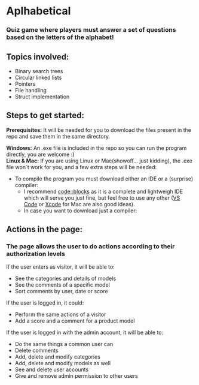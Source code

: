 # Aplhabetical
### Quiz game where players must answer a set of questions based on the letters of the alphabet!

## Topics involved:
- Binary search trees
- Circular linked lists
- Pointers
- File handling
- Struct implementation

## Steps to get started:
**Prerequisites:** It will be needed for you to download the files present in the repo and save them in the same directory.

**Windows:** An .exe file is included in the repo so you can run the program directly, you are welcome :)  
**Linux & Mac:** If you are using Linux or Mac(showoff... just kidding), the .exe file won´t work for you, and a few extra steps will be needed:
- To compile the program you must download either an IDE or a (surprise) compiler:
  - I recommend [code::blocks](https://www.codeblocks.org/) as it is a complete and lightweigh IDE which will serve you just fine, but feel free to use any other ([VS Code](https://code.visualstudio.com/) or [Xcode](https://developer.apple.com/xcode/) for Mac are also good ideas).
  - In case you want to download just a compiler:

## Actions in the page:
### The page allows the user to do actions according to their authorization levels

If the user enters as visitor, it will be able to:
- See the categories and details of models
- See the comments of a specific model
- Sort comments by user, date or score

If the user is logged in, it could:
- Perform the same actions of a visitor
- Add a score and a comment for a product model

If the user is logged in with the admin account, it will be able to:
- Do the same things a common user can
- Delete comments
- Add, delete and modify categories
- Add, delete and modify models as well
- See and delete user accounts
- Give and remove admin permission to other users
